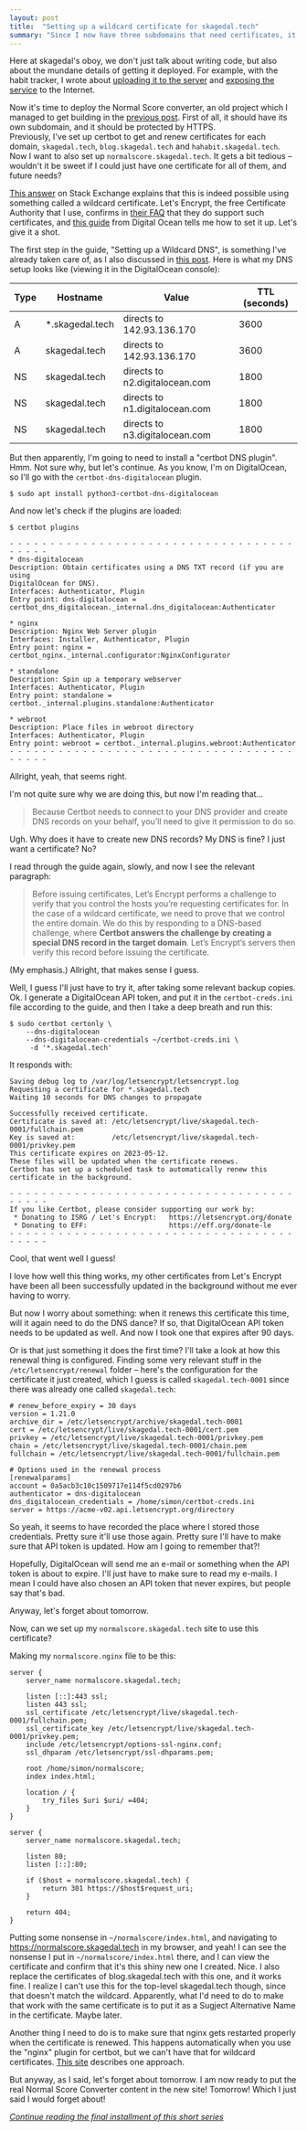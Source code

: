 ```yaml
---
layout: post
title:  "Setting up a wildcard certificate for skagedal.tech"
summary: "Since I now have three subdomains that need certificates, it's time to set up a wildcard certificate."
---
```

Here at skagedal's oboy, we don't just talk about writing code, but also about the mundane details of getting it deployed. For example, with the habit tracker, I wrote about [uploading it to the server](/posts/2023-01-22-habit-tracker-deploying-the-jar) and [exposing the service](/posts/2023-01-25-habit-tracker-exposing-it) to the Internet. 

Now it's time to deploy the Normal Score converter, an old project which I managed to get building in the [previous post](/posts/2023-02-12-building-normal-score-converter). First of all, it should have its own subdomain, and it should be protected by HTTPS.  
Previously, I've set up certbot to get and renew certificates for each domain, `skagedal.tech`, `blog.skagedal.tech` and `hahabit.skagedal.tech`. Now I want to also set up `normalscore.skagedal.tech`. It gets a bit tedious – wouldn't it be sweet if I could just have one certificate for all of them, and future needs?  

[This answer](https://serverfault.com/a/566433) on Stack Exchange explains that this is indeed possible using something called a wildcard certificate. Let's Encrypt, the free Certificate Authority that I use, confirms in [their FAQ](https://letsencrypt.org/docs/faq/) that they do support such certificates, and [this guide](https://www.digitalocean.com/community/tutorials/how-to-create-let-s-encrypt-wildcard-certificates-with-certbot) from Digital Ocean tells me how to set it up. Let's give it a shot. 

The first step in the guide, "Setting up a Wildcard DNS", is something I've already taken care of, as I also discussed in [this post](/posts/2023-01-25-habit-tracker-exposing-it). Here is what my DNS setup looks like (viewing it in the DigitalOcean console):


| Type | Hostname        | Value                          | TTL (seconds) |
|------|-----------------|--------------------------------|---------------|
| A    | *.skagedal.tech | directs to 142.93.136.170      | 3600          |
| A    | skagedal.tech   | directs to 142.93.136.170      | 3600          |
| NS   | skagedal.tech   | directs to n2.digitalocean.com | 1800          |
| NS   | skagedal.tech   | directs to n1.digitalocean.com | 1800          |
| NS   | skagedal.tech   | directs to n3.digitalocean.com | 1800          |


But then apparently, I'm going to need to install a "certbot DNS plugin". Hmm. Not sure why, but let's continue. As you know, I'm on DigitalOcean, so I'll go with the `certbot-dns-digitalocean` plugin. 

```
$ sudo apt install python3-certbot-dns-digitalocean
```

And now let's check if the plugins are loaded:

```
$ certbot plugins

- - - - - - - - - - - - - - - - - - - - - - - - - - - - - - - - - - - - - - - -
* dns-digitalocean
Description: Obtain certificates using a DNS TXT record (if you are using
DigitalOcean for DNS).
Interfaces: Authenticator, Plugin
Entry point: dns-digitalocean =
certbot_dns_digitalocean._internal.dns_digitalocean:Authenticator

* nginx
Description: Nginx Web Server plugin
Interfaces: Installer, Authenticator, Plugin
Entry point: nginx = certbot_nginx._internal.configurator:NginxConfigurator

* standalone
Description: Spin up a temporary webserver
Interfaces: Authenticator, Plugin
Entry point: standalone = certbot._internal.plugins.standalone:Authenticator

* webroot
Description: Place files in webroot directory
Interfaces: Authenticator, Plugin
Entry point: webroot = certbot._internal.plugins.webroot:Authenticator
- - - - - - - - - - - - - - - - - - - - - - - - - - - - - - - - - - - - - - - -
```

Allright, yeah, that seems right.

I'm not quite sure why we are doing this, but now I'm reading that...

> Because Certbot needs to connect to your DNS provider and create DNS records on your behalf, you’ll need to give it permission to do so. 

Ugh. Why does it have to create new DNS records? My DNS is fine? I just want a certificate? No?

I read through the guide again, slowly, and now I see the relevant paragraph:

> Before issuing certificates, Let’s Encrypt performs a challenge to verify that you control the hosts you’re requesting certificates for. In the case of a wildcard certificate, we need to prove that we control the entire domain. We do this by responding to a DNS-based challenge, where **Certbot answers the challenge by creating a special DNS record in the target domain**. Let’s Encrypt’s servers then verify this record before issuing the certificate.

(My emphasis.) Allright, that makes sense I guess. 

Well, I guess I'll just have to try it, after taking some relevant backup copies. Ok. I generate a DigitalOcean API token, and put it in the `certbot-creds.ini` file according to the guide, and then I take a deep breath and run this:

```shell
$ sudo certbot certonly \
    --dns-digitalocean 
    --dns-digitalocean-credentials ~/certbot-creds.ini \
     -d '*.skagedal.tech'
```

It responds with:

```
Saving debug log to /var/log/letsencrypt/letsencrypt.log
Requesting a certificate for *.skagedal.tech
Waiting 10 seconds for DNS changes to propagate

Successfully received certificate.
Certificate is saved at: /etc/letsencrypt/live/skagedal.tech-0001/fullchain.pem
Key is saved at:         /etc/letsencrypt/live/skagedal.tech-0001/privkey.pem
This certificate expires on 2023-05-12.
These files will be updated when the certificate renews.
Certbot has set up a scheduled task to automatically renew this certificate in the background.

- - - - - - - - - - - - - - - - - - - - - - - - - - - - - - - - - - - - - - - -
If you like Certbot, please consider supporting our work by:
 * Donating to ISRG / Let's Encrypt:   https://letsencrypt.org/donate
 * Donating to EFF:                    https://eff.org/donate-le
- - - - - - - - - - - - - - - - - - - - - - - - - - - - - - - - - - - - - - - -
```

Cool, that went well I guess!

I love how well this thing works, my other certificates from Let's Encrypt have been all been successfully updated in the background without me ever having to worry.

But now I worry about something: when it renews this certificate this time, will it again need to do the DNS dance? If so, that DigitalOcean API token needs to be updated as well. And now I took one that expires after 90 days. 

Or is that just something it does the first time? I'll take a look at how this renewal thing is configured. Finding some very relevant stuff in the `/etc/letsencrypt/renewal` folder – here's the configuration for the certificate it just created, which I guess is called `skagedal.tech-0001` since there was already one called `skagedal.tech`:

```
# renew_before_expiry = 30 days
version = 1.21.0
archive_dir = /etc/letsencrypt/archive/skagedal.tech-0001
cert = /etc/letsencrypt/live/skagedal.tech-0001/cert.pem
privkey = /etc/letsencrypt/live/skagedal.tech-0001/privkey.pem
chain = /etc/letsencrypt/live/skagedal.tech-0001/chain.pem
fullchain = /etc/letsencrypt/live/skagedal.tech-0001/fullchain.pem

# Options used in the renewal process
[renewalparams]
account = 0a5acb3c10c1509717e114f5cd0297b6
authenticator = dns-digitalocean
dns_digitalocean_credentials = /home/simon/certbot-creds.ini
server = https://acme-v02.api.letsencrypt.org/directory
```

So yeah, it seems to have recorded the place where I stored those credentials. Pretty sure it'll use those again. Pretty sure I'll have to make sure that API token is updated. How am I going to remember that?!

Hopefully, DigitalOcean will send me an e-mail or something when the API token is about to expire. I'll just have to make sure to read my e-mails. I mean I could have also chosen an API token that never expires, but people say that's bad. 

Anyway, let's forget about tomorrow.

Now, can we set up my `normalscore.skagedal.tech` site to use this certificate?

Making my `normalscore.nginx` file to be this:

```
server {
    server_name normalscore.skagedal.tech;

    listen [::]:443 ssl;
    listen 443 ssl;
    ssl_certificate /etc/letsencrypt/live/skagedal.tech-0001/fullchain.pem;
    ssl_certificate_key /etc/letsencrypt/live/skagedal.tech-0001/privkey.pem;
    include /etc/letsencrypt/options-ssl-nginx.conf;
    ssl_dhparam /etc/letsencrypt/ssl-dhparams.pem;

    root /home/simon/normalscore;
    index index.html;

    location / {
        try_files $uri $uri/ =404;
    }
}

server {
    server_name normalscore.skagedal.tech;

    listen 80;
    listen [::]:80;

    if ($host = normalscore.skagedal.tech) {
        return 301 https://$host$request_uri;
    }

    return 404;
}
```

Putting some nonsense in `~/normalscore/index.html`, and navigating to https://normalscore.skagedal.tech in my browser, and yeah! I can see the nonsense I put in `~/normalscore/index.html` there, and I can view the certificate and confirm that it's this shiny new one I created. Nice. I also replace the certificates of blog.skagedal.tech with this one, and it works fine. I realize I can't use this for the top-level skagedal.tech though, since that doesn't match the wildcard. Apparently, what I'd need to do to make that work with the same certificate is to put it as a Sugject Alternative Name in the certificate. Maybe later.

Another thing I need to do is to make sure that nginx gets restarted properly when the certificate is renewed. This happens automatically when you use the "nginx" plugin for certbot, but we can't have that for wildcard certificates. [This site](https://blog.arnonerba.com/2019/01/lets-encrypt-how-to-automatically-restart-nginx-with-certbot) describes one approach.

But anyway, as I said, let's forget about tomorrow. I am now ready to put the real Normal Score Converter content in the new site! Tomorrow! Which I just said I would forget about! 

_[Continue reading the final installment of this short series](/posts/2023-02-14-deploying-and-fixing-chrome-bug)_